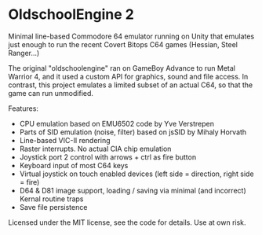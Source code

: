# OldschoolEngine 2

Minimal line-based Commodore 64 emulator running on Unity that emulates just enough to run the recent Covert Bitops C64 games (Hessian, Steel Ranger...)

The original "oldschoolengine" ran on GameBoy Advance to run Metal Warrior 4, and it used a custom API for graphics, sound and file access. In contrast,
this project emulates a limited subset of an actual C64, so that the game can run unmodified.

Features:

- CPU emulation based on EMU6502 code by Yve Verstrepen
- Parts of SID emulation (noise, filter) based on jsSID by Mihaly Horvath
- Line-based VIC-II rendering
- Raster interrupts. No actual CIA chip emulation
- Joystick port 2 control with arrows + ctrl as fire button
- Keyboard input of most C64 keys
- Virtual joystick on touch enabled devices (left side = direction, right side = fire)
- D64 & D81 image support, loading / saving via minimal (and incorrect) Kernal routine traps
- Save file persistence

Licensed under the MIT license, see the code for details. Use at own risk.

